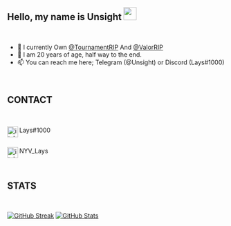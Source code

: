 ## Hello, my name is Unsight <img src="https://raw.githubusercontent.com/aemmadi/aemmadi/master/wave.gif" width="30px">

</br>

- 🔭 I currently Own [@TournamentRIP](https://github.com/TournamentRIP) And [@ValorRIP](https://github.com/ValorRIP)
- 🌱 I am 20 years of age, half way to the end.  
- 📫 You can reach me here; Telegram (@Unsight) or Discord (Lays#1000)

</br>

## CONTACT

</br>

<img align="left" alt="itsLays" target="_blank" width="25px" src="https://raw.githubusercontent.com/anuraghazra/anuraghazra/master/assets/discord-round.svg"/> Lays#1000

</br><img align="left" alt="itsLays" target="_blank" width="25px" src="https://raw.githubusercontent.com/anuraghazra/anuraghazra/master/assets/twitter.svg"/> NYV_Lays

</br>

## STATS

</br>

[![GitHub Streak](http://github-readme-streak-stats.herokuapp.com?user=itsLays&theme=radical&ring=9F00DD&fire=DD2727)](https://git.io/streak-stats)
[![GitHub Stats](https://github-readme-stats.vercel.app/api?username=itsLays&show_icons=true&count_private=true&include_all_commits=true&theme=radical)](https://github.com/itsLays/)
